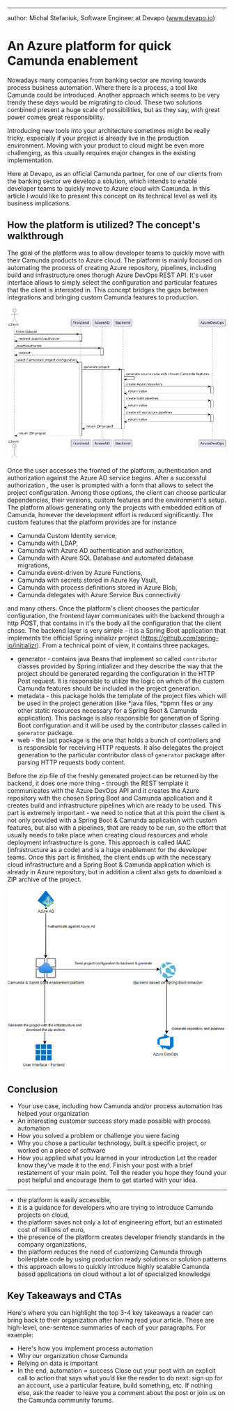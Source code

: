 ---
author: Michal Stefaniuk, Software Engineer at Devapo (www.devapo.io)

# An Azure platform for quick Camunda enablement
Nowadays many companies from banking sector are moving towards process business automation. 
Where there is a process, a tool like Camunda could be introduced. 
Another approach which seems to be very trendy these days would be migrating to cloud. These two solutions combined
present a huge scale of possibilities, but as they say, with great power comes great responsibility.

Introducing new tools into your architecture sometimes might be really tricky, especially if your project is already live
in the production environment. Moving with your product to cloud might be even more challenging, as this usually requires
major changes in the existing implementation.

Here at Devapo, as an official Camunda partner, for one of our clients from the banking sector we develop a solution, which intends to enable developer
teams to quickly move to Azure cloud with Camunda. In this article I would like to present this concept on its technical level as well its business implications.

## How the platform is utilized? The concept's walkthrough
The goal of the platform was to allow developer teams to quickly move with their Camunda products to Azure cloud. The platform is mainly focused
on automating the process of creating Azure repository, pipelines, including build and infrastructure ones thorugh Azure DevOps REST API.
It's user interface allows to simply select the configuration and particular features that the client is interested in. This concept bridges the gaps
between integrations and bringing custom Camunda features to production.

![image info](./msc.png)

Once the user accesses the fronted of the platform, authentication and authorization against the Azure AD service begins. After a successful authorization
, the user is prompted with a form that allows to select the project configuration. Among those options, the client can choose particular dependencies, their versions, custom features and the environment's setup. The platform
allows generating only the projects with embedded edition of Camunda, however the development effort is reduced significantly. The custom
features that the platform provides are for instance

* Camunda Custom Identity service,
* Camunda with LDAP,
* Camunda with Azure AD authentication and authorization,
* Camunda with Azure SQL Database and automated database migrations,
* Camunda event-driven by Azure Functions,
* Camunda with secrets stored in Azure Key Vault,
* Camunda with process definitions stored in Azure Blob,
* Camunda delegates with Azure Service Bus connectivity

and many others. Once the platform's client chooses the particular configuration, the frontend layer communicates with the backend 
through a http POST, that contains in it's the body all the configuration that the client chose. The backend layer is very simple - it is a Spring Boot application that implements the official Spring initializr project (https://github.com/spring-io/initializr).
From a technical point of view, it contains three packages.
* generator - contains java Beans that implement so called `contributor` classes provided by Spring intializer and they describe the way that the 
  project should be generated regarding the configuration in the HTTP Post request. It is responsible to utilize the logic on which of the custom Camunda features should
  be included in the project generation.
* metadata - this package holds the template of the project files which will be used in the project generation (like *java files, *bpmn files or any other static resources necessary for a Spring Boot & Camunda application). This package is also
responsible for generation of Spring Boot configuration and it will be used by the contributor classes called in `generator` package.
* web - the last package is the one that holds a bunch of controllers and is responsible for receiving HTTP requests. It also delegates the project generation
to the particular contributor class of `generator` package after parsing HTTP requests body content.
  
Before the zip file of the freshly generated project can be returned by the backend, it does one more thing - through the REST template it communicates with the Azure DevOps API
and it creates the Azure repository with the chosen Spring Boot and Camunda application and it creates build and infrastructure pipelines which are ready to be used. This part is
extremely important - we need to notice that at this point the client is not only provided with a Spring Boot & Camunda application with custom features, but
also with a pipelines, that are ready to be run, so the effort that usually needs to take place when creating cloud resources and whole deployment infrastructure is
gone. This approach is called IAAC (infrastructure as a code) and is a huge enablement for the developer teams. Once this part is finished,
the client ends up with the necessary cloud infrastructure and a Spring Boot & Camunda application which is already in Azure repository,
but in addition a client also gets to download a ZIP archive of the project.

![image info](./azure.png)


## Conclusion
* Your use case, including how Camunda and/or process automation has helped your
  organization
* An interesting customer success story made possible with process automation
* How you solved a problem or challenge you were facing
* Why you chose a particular technology, built a specific project, or worked on a piece of
  software
* How you applied what you learned in your introduction
  Let the reader know they’ve made it to the end. Finish your post with a brief restatement of your
  main point. Tell the reader you hope they found your post helpful and encourage them to get
  started with your idea.
  
-----------------
* the platform is easily accessible,
* it is a guidance for developers who are trying to introduce Camunda projects on cloud,
* the platform saves not only a lot of engineering effort, but an estimated cost of millions of euro,
* the presence of the platform creates developer friendly standards in the company organizations,
* the platform reduces the need of customizing Camunda through boilerplate code by using production ready solutions or solution patterns
* this approach allows to quickly introduce highly scalable Camunda based applications on cloud without a lot of specialized knowledge

## Key Takeaways and CTAs
Here's where you can highlight the top 3-4 key takeaways a reader can bring back to their
organization after having read your article. These are high-level, one-sentence summaries of
each of your paragraphs. For example:
* Here's how you implement process automation
* Why our organization chose Camunda
* Relying on data is important
* In the end, automation = success
  Close out your post with an explicit call to action that says what you’d like the reader to do next:
  sign up for an account, use a particular feature, build something, etc. If nothing else, ask the
  reader to leave you a comment about the post or join us on the Camunda community forums.